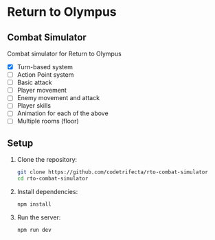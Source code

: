 # Return to Olympus

## Combat Simulator

Combat simulator for Return to Olympus

- [x] Turn-based system
- [ ] Action Point system
- [ ] Basic attack
- [ ] Player movement
- [ ] Enemy movement and attack
- [ ] Player skills
- [ ] Animation for each of the above
- [ ] Multiple rooms (floor)

## Setup

1. Clone the repository:

   ```bash
   git clone https://github.com/codetrifecta/rto-combat-simulator
   cd rto-combat-simulator
   ```

2. Install dependencies:

   ```bash
   npm install
   ```

3. Run the server:
   ```bash
   npm run dev
   ```
